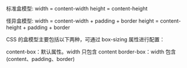 

标准盒模型:
width = content-width 
height = content-height


怪异盒模型:
width = content-width + padding + border 
height = content-height + padding + border


CSS 的盒模型主要包括以下两种，可通过 box-sizing 属性进行配置：

content-box：默认属性。width 只包含 content
border-box：width 包含 (content、padding、border)
